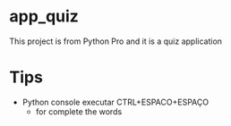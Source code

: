 # app_quiz
This project is from Python Pro and it is a quiz application


# Tips
- Python console executar CTRL+ESPACO+ESPAÇO
  - for complete the words
    

